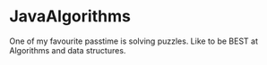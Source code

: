 # JavaAlgorithms

One of my favourite passtime is solving puzzles. Like to be BEST at Algorithms and data structures.
